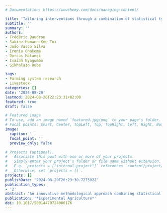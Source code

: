 ```yaml
---
# Documentation: https://wowchemy.com/docs/managing-content/

title: 'Tailoring interventions through a combination of statistical typology and frontier analysis: a study of mixed crop-livestock farms in semi-arid Zimbabwe'
subtitle: ''
summary: ''
authors:
- Frédéric Baudron
- Sabine Homann-Kee Tui
- João Vasco Silva
- Irenie Chakoma
- Dorcas Matangi
- Isaiah Nyagumbo
- Sikhalazo Dube

tags:
- Farming system research
- Livestock
categories: []
date: '2024-08-20'
lastmod: 2024-08-20T22:23:31+02:00
featured: true
draft: false

# Featured image
# To use, add an image named `featured.jpg/png` to your page's folder.
# Focal points: Smart, Center, TopLeft, Top, TopRight, Left, Right, BottomLeft, Bottom, BottomRight.
image:
  caption: ''
  focal_point: ''
  preview_only: false

# Projects (optional).
#   Associate this post with one or more of your projects.
#   Simply enter your project's folder or file name without extension.
#   E.g. `projects = ["internal-project"]` references `content/project/deep-learning/index.md`.
#   Otherwise, set `projects = []`.
projects: []
publishDate: '2024-08-20T20:23:30.727502Z'
publication_types:
- '2'
abstract: "An innovative methodological approach combining statistical typologies and stochastic frontier analysis was applied to data collected from 1840 mixed crop-livestock farms in six districts of Zimbabwe, representative of semi-arid areas of the country. The average annual cereal production was 362 kg farm-1, and the average annual livestock offtake was 0.64 +/- 1.32 Tropical Livestock Units (TLU) farm-1. Our results demonstrate there is scope to increase cereal and livestock production by 90.7% and 111.9% relative to current production levels, respectively, with more efficient use of existing resources and technologies. Rainfall was found to have a strong effect on cereal production, highlighting the need for climate-smart practices. Livestock mortality (0.59 +/- 1.62 TLU farm-1) was found to be in the same order of magnitude as livestock offtake (0.64 +/- 1.32 TLU farm-1). Cereal production was supported by livestock, demonstrating the importance of crop-livestock interactions in these mixed farming systems. Three farm types were identified in our analysis. Crop-oriented mixed farms (31%) are likely to be the ones most responsive to crop-specific interventions e.g., crop rotation and integrated pest management. Livestock-oriented mixed farms (34%) are likely to benefit the most from livestock-specific interventions, e.g., home feed. Mixed farms dependent on off-farm activities (36% of the sample) may require nutrition-sensitive and laboursaving sustainable intensification technologies to benefit from their limited resources. Reducing cattle mortality is a priority for all three farm types. The method proposed here could be adapted to other contexts characterized by heterogeneous farming populations to target interventions."
publication: '*Experimental Agriculture*'
doi: 10.1017/S0014479724000176
---
```

